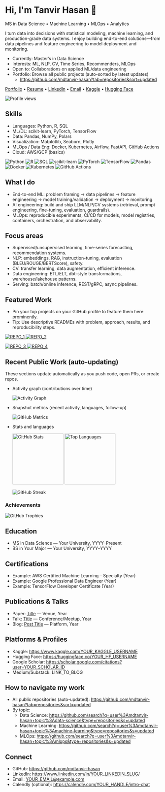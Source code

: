 # Hi, I'm Tanvir Hasan 👋
MS in Data Science • Machine Learning • MLOps • Analytics

I turn data into decisions with statistical modeling, machine learning, and production-grade data systems. I enjoy building end-to-end solutions—from data pipelines and feature engineering to model deployment and monitoring.

- Currently: Master’s in Data Science
- Interests: ML, NLP, CV, Time Series, Recommenders, MLOps
- Open to: Collaborations on applied ML/data engineering
- Portfolio: Browse all public projects (auto-sorted by latest updates)
  - https://github.com/mdtanvir-hasan?tab=repositories&sort=updated

<!-- Quick links and profile counter -->
<p align="left">
  <a href="https://github.com/mdtanvir-hasan?tab=repositories&sort=updated">Portfolio</a> •
  <a href="RESUME_OR_CV_URL_HERE">Resume</a> •
  <a href="https://www.linkedin.com/in/YOUR_LINKEDIN_SLUG/">LinkedIn</a> •
  <a href="mailto:YOUR_EMAIL@example.com">Email</a> •
  <a href="https://www.kaggle.com/YOUR_KAGGLE_USERNAME">Kaggle</a> •
  <a href="https://huggingface.co/YOUR_HF_USERNAME">Hugging Face</a>
</p>
<img alt="Profile views" src="https://komarev.com/ghpvc/?username=mdtanvir-hasan&style=flat&color=0e75b6" />

## Skills
- Languages: Python, R, SQL
- ML/DL: scikit-learn, PyTorch, TensorFlow
- Data: Pandas, NumPy, Polars
- Visualization: Matplotlib, Seaborn, Plotly
- MLOps / Data Eng: Docker, Kubernetes, Airflow, FastAPI, GitHub Actions
- Cloud: AWS/GCP (basics)

<p>
  <img alt="Python" src="https://img.shields.io/badge/Python-3776AB?logo=python&logoColor=white">
  <img alt="R" src="https://img.shields.io/badge/R-276DC3?logo=r&logoColor=white">
  <img alt="SQL" src="https://img.shields.io/badge/SQL-336791?logo=postgresql&logoColor=white">
  <img alt="scikit-learn" src="https://img.shields.io/badge/scikit--learn-F7931E?logo=scikitlearn&logoColor=white">
  <img alt="PyTorch" src="https://img.shields.io/badge/PyTorch-EE4C2C?logo=pytorch&logoColor=white">
  <img alt="TensorFlow" src="https://img.shields.io/badge/TensorFlow-FF6F00?logo=tensorflow&logoColor=white">
  <img alt="Pandas" src="https://img.shields.io/badge/Pandas-150458?logo=pandas&logoColor=white">
  <img alt="Docker" src="https://img.shields.io/badge/Docker-2496ED?logo=docker&logoColor=white">
  <img alt="Kubernetes" src="https://img.shields.io/badge/Kubernetes-326CE5?logo=kubernetes&logoColor=white">
  <img alt="GitHub Actions" src="https://img.shields.io/badge/GitHub%20Actions-2088FF?logo=githubactions&logoColor=white">
</p>

## What I do
- End-to-end ML: problem framing → data pipelines → feature engineering → model training/validation → deployment → monitoring.
- AI engineering: build and ship LLM/NLP/CV systems (retrieval, prompt engineering, fine-tuning, evaluation, guardrails).
- MLOps: reproducible experiments, CI/CD for models, model registries, containers, orchestration, and observability.

## Focus areas
- Supervised/unsupervised learning, time-series forecasting, recommendation systems.
- NLP: embeddings, RAG, instruction-tuning, evaluation (BLEU/ROUGE/BERTScore), safety.
- CV: transfer learning, data augmentation, efficient inference.
- Data engineering: ETL/ELT, dbt-style transformations, warehouse/lakehouse patterns.
- Serving: batch/online inference, REST/gRPC, async pipelines.

## Featured Work
- Pin your top projects on your GitHub profile to feature them here prominently.
- Tip: Use descriptive READMEs with problem, approach, results, and reproducibility steps.

<!-- Auto-updating pinned repo cards (replace REPO_* with your repositories) -->
<p align="left">
  <a href="https://github.com/mdtanvir-hasan/REPO_1">
    <img alt="REPO_1" src="https://github-readme-stats.vercel.app/api/pin/?username=mdtanvir-hasan&repo=REPO_1&theme=transparent&hide_border=true" />
  </a>
  <a href="https://github.com/mdtanvir-hasan/REPO_2">
    <img alt="REPO_2" src="https://github-readme-stats.vercel.app/api/pin/?username=mdtanvir-hasan&repo=REPO_2&theme=transparent&hide_border=true" />
  </a>
</p>
<p align="left">
  <a href="https://github.com/mdtanvir-hasan/REPO_3">
    <img alt="REPO_3" src="https://github-readme-stats.vercel.app/api/pin/?username=mdtanvir-hasan&repo=REPO_3&theme=transparent&hide_border=true" />
  </a>
  <a href="https://github.com/mdtanvir-hasan/REPO_4">
    <img alt="REPO_4" src="https://github-readme-stats.vercel.app/api/pin/?username=mdtanvir-hasan&repo=REPO_4&theme=transparent&hide_border=true" />
  </a>
</p>

## Recent Public Work (auto-updating)
These sections update automatically as you push code, open PRs, or create repos.

- Activity graph (contributions over time)
  
  <img alt="Activity Graph" src="https://github-readme-activity-graph.vercel.app/graph?username=mdtanvir-hasan&theme=github-compact&hide_border=true" />

- Snapshot metrics (recent activity, languages, follow-up)
  
  <img alt="GitHub Metrics" src="https://metrics.lecoq.io/mdtanvir-hasan?template=classic&base.header=0&base.metadata=0&isocalendar=1&languages=1&followup=1&activity=1&config.timezone=UTC" />

- Stats and languages

  <p>
    <img height="165" alt="GitHub Stats" src="https://github-readme-stats.vercel.app/api?username=mdtanvir-hasan&show_icons=true&rank_icon=github&hide_border=true&theme=transparent" />
    <img height="165" alt="Top Languages" src="https://github-readme-stats.vercel.app/api/top-langs/?username=mdtanvir-hasan&layout=compact&langs_count=8&hide_border=true&theme=transparent" />
  </p>

  <img alt="GitHub Streak" src="https://streak-stats.demolab.com?user=mdtanvir-hasan&theme=transparent&hide_border=true" />

<!-- Optional: GitHub achievements -->
### Achievements
<img alt="GitHub Trophies" src="https://github-profile-trophy.vercel.app/?username=mdtanvir-hasan&theme=flat&no-frame=true&no-bg=true&row=1&column=7" />

## Education
- MS in Data Science — Your University, YYYY–Present
- BS in Your Major — Your University, YYYY–YYYY

## Certifications
- Example: AWS Certified Machine Learning – Specialty (Year)
- Example: Google Professional Data Engineer (Year)
- Example: TensorFlow Developer Certificate (Year)

## Publications & Talks
- Paper: [Title](LINK) — Venue, Year
- Talk: [Title](LINK) — Conference/Meetup, Year
- Blog: [Post Title](LINK) — Platform, Year

## Platforms & Profiles
- Kaggle: https://www.kaggle.com/YOUR_KAGGLE_USERNAME
- Hugging Face: https://huggingface.co/YOUR_HF_USERNAME
- Google Scholar: https://scholar.google.com/citations?user=YOUR_SCHOLAR_ID
- Medium/Substack: LINK_TO_BLOG

## How to navigate my work
- All public repositories (auto-updated): https://github.com/mdtanvir-hasan?tab=repositories&sort=updated
- By topic:
  - Data Science: https://github.com/search?q=user%3Amdtanvir-hasan+topic%3Adata-science&type=repositories&s=updated
  - Machine Learning: https://github.com/search?q=user%3Amdtanvir-hasan+topic%3Amachine-learning&type=repositories&s=updated
  - MLOps: https://github.com/search?q=user%3Amdtanvir-hasan+topic%3Amlops&type=repositories&s=updated

## Connect
- GitHub: https://github.com/mdtanvir-hasan
- LinkedIn: https://www.linkedin.com/in/YOUR_LINKEDIN_SLUG/
- Email: YOUR_EMAIL@example.com
- Calendly (optional): https://calendly.com/YOUR_HANDLE/intro-chat

<!--
Notes:
- Replace placeholders (YOUR_*, REPO_*) with your actual links.
- Pinned repo cards auto-update once you set valid repo names.
- For text-based “latest repos/commits,” add a small GitHub Action later (optional).
-->

